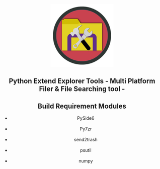 <div align="center">
	<a href="https://github.com/CrossDarkrix/PythonExtendExplorerTools">
	<img width="200px" height="200px" alt="pyExtendTools" src="https://raw.githubusercontent.com/CrossDarkrix/PythonExtendExplorerTools/main/PyExtendToolsIcon.png"></a>
</div>

<h2 align="center">Python Extend Explorer Tools - Multi Platform Filer & File Searching tool -</h2>

<h2 align="center">Build Requirement Modules</h2>

<div align="center">
<ul>
	<li>PySide6</li><br>
	<li>Py7zr<br></li><br>
	<li>send2trash</li><br>
	<li>psutil</li><br>
	<li>numpy</li><br>
</ul>
</div>